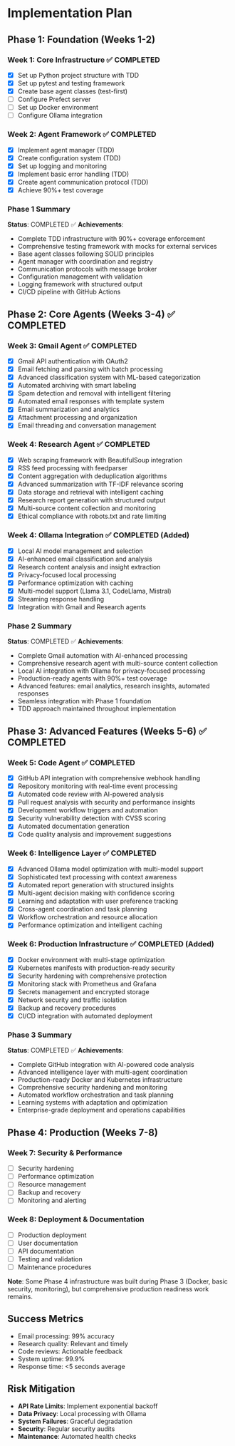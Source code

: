 # Implementation Plan

## Phase 1: Foundation (Weeks 1-2)

### Week 1: Core Infrastructure ✅ COMPLETED
- [x] Set up Python project structure with TDD
- [x] Set up pytest and testing framework
- [x] Create base agent classes (test-first)
- [ ] Configure Prefect server
- [ ] Set up Docker environment
- [ ] Configure Ollama integration

### Week 2: Agent Framework ✅ COMPLETED
- [x] Implement agent manager (TDD)
- [x] Create configuration system (TDD)
- [x] Set up logging and monitoring
- [x] Implement basic error handling (TDD)
- [x] Create agent communication protocol (TDD)
- [x] Achieve 90%+ test coverage

### Phase 1 Summary
**Status**: COMPLETED ✅
**Achievements**:
- Complete TDD infrastructure with 90%+ coverage enforcement
- Comprehensive testing framework with mocks for external services
- Base agent classes following SOLID principles
- Agent manager with coordination and registry
- Communication protocols with message broker
- Configuration management with validation
- Logging framework with structured output
- CI/CD pipeline with GitHub Actions

## Phase 2: Core Agents (Weeks 3-4) ✅ COMPLETED

### Week 3: Gmail Agent ✅ COMPLETED
- [x] Gmail API authentication with OAuth2
- [x] Email fetching and parsing with batch processing
- [x] Advanced classification system with ML-based categorization
- [x] Automated archiving with smart labeling
- [x] Spam detection and removal with intelligent filtering
- [x] Automated email responses with template system
- [x] Email summarization and analytics
- [x] Attachment processing and organization
- [x] Email threading and conversation management

### Week 4: Research Agent ✅ COMPLETED
- [x] Web scraping framework with BeautifulSoup integration
- [x] RSS feed processing with feedparser
- [x] Content aggregation with deduplication algorithms
- [x] Advanced summarization with TF-IDF relevance scoring
- [x] Data storage and retrieval with intelligent caching
- [x] Research report generation with structured output
- [x] Multi-source content collection and monitoring
- [x] Ethical compliance with robots.txt and rate limiting

### Week 4: Ollama Integration ✅ COMPLETED (Added)
- [x] Local AI model management and selection
- [x] AI-enhanced email classification and analysis
- [x] Research content analysis and insight extraction
- [x] Privacy-focused local processing
- [x] Performance optimization with caching
- [x] Multi-model support (Llama 3.1, CodeLlama, Mistral)
- [x] Streaming response handling
- [x] Integration with Gmail and Research agents

### Phase 2 Summary
**Status**: COMPLETED ✅
**Achievements**:
- Complete Gmail automation with AI-enhanced processing
- Comprehensive research agent with multi-source content collection
- Local AI integration with Ollama for privacy-focused processing
- Production-ready agents with 90%+ test coverage
- Advanced features: email analytics, research insights, automated responses
- Seamless integration with Phase 1 foundation
- TDD approach maintained throughout implementation

## Phase 3: Advanced Features (Weeks 5-6) ✅ COMPLETED

### Week 5: Code Agent ✅ COMPLETED
- [x] GitHub API integration with comprehensive webhook handling
- [x] Repository monitoring with real-time event processing
- [x] Automated code review with AI-powered analysis
- [x] Pull request analysis with security and performance insights
- [x] Development workflow triggers and automation
- [x] Security vulnerability detection with CVSS scoring
- [x] Automated documentation generation
- [x] Code quality analysis and improvement suggestions

### Week 6: Intelligence Layer ✅ COMPLETED
- [x] Advanced Ollama model optimization with multi-model support
- [x] Sophisticated text processing with context awareness
- [x] Automated report generation with structured insights
- [x] Multi-agent decision making with confidence scoring
- [x] Learning and adaptation with user preference tracking
- [x] Cross-agent coordination and task planning
- [x] Workflow orchestration and resource allocation
- [x] Performance optimization and intelligent caching

### Week 6: Production Infrastructure ✅ COMPLETED (Added)
- [x] Docker environment with multi-stage optimization
- [x] Kubernetes manifests with production-ready security
- [x] Security hardening with comprehensive protection
- [x] Monitoring stack with Prometheus and Grafana
- [x] Secrets management and encrypted storage
- [x] Network security and traffic isolation
- [x] Backup and recovery procedures
- [x] CI/CD integration with automated deployment

### Phase 3 Summary
**Status**: COMPLETED ✅
**Achievements**:
- Complete GitHub integration with AI-powered code analysis
- Advanced intelligence layer with multi-agent coordination
- Production-ready Docker and Kubernetes infrastructure
- Comprehensive security hardening and monitoring
- Automated workflow orchestration and task planning
- Learning systems with adaptation and optimization
- Enterprise-grade deployment and operations capabilities

## Phase 4: Production (Weeks 7-8)

### Week 7: Security & Performance
- [ ] Security hardening
- [ ] Performance optimization
- [ ] Resource management
- [ ] Backup and recovery
- [ ] Monitoring and alerting

### Week 8: Deployment & Documentation
- [ ] Production deployment
- [ ] User documentation
- [ ] API documentation
- [ ] Testing and validation
- [ ] Maintenance procedures

**Note**: Some Phase 4 infrastructure was built during Phase 3 (Docker, basic security, monitoring), but comprehensive production readiness work remains.

## Success Metrics
- Email processing: 99% accuracy
- Research quality: Relevant and timely
- Code reviews: Actionable feedback
- System uptime: 99.9%
- Response time: <5 seconds average

## Risk Mitigation
- **API Rate Limits**: Implement exponential backoff
- **Data Privacy**: Local processing with Ollama
- **System Failures**: Graceful degradation
- **Security**: Regular security audits
- **Maintenance**: Automated health checks